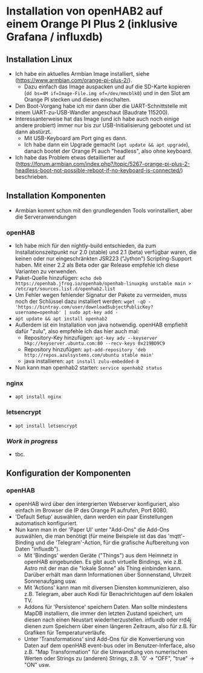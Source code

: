 # Installation von openHAB2 auf einem Orange PI Plus 2 (inklusive Grafana / influxdb)

## Installation Linux

* Ich habe ein aktuelles Armbian Image installiert, siehe (https://www.armbian.com/orange-pi-plus-2/).
  * Dazu einfach das Image auspacken und auf die SD-Karte kopieren (`dd bs=4M if=Image-File.img of=/dev/mmcblk0`) und in den Slot am Orange PI stecken und diesen einschalten.
* Den Boot-Vorgang habe ich mir dann über die UART-Schnittstelle mit einem UART-zu-USB-Wandler angeschaut (Baudrate 115200).
* Interessanterweise hat das Image (und ich habe auch noch einige andere probiert) immer nur bis zur USB-Initialisierung gebootet und ist dann abstürzt.
  * Mit USB-Keyboard am Port ging es dann.
  * Ich habe dann ein Upgrade gemacht (`apt update && apt upgrade`), danach bootet der Orange PI auch "headless", also ohne keyboard.
* Ich habe das Problem etwas detaillierter auf (https://forum.armbian.com/index.php?/topic/5267-orange-pi-plus-2-headless-boot-not-possible-reboot-if-no-keyboard-is-connected/) beschrieben.


## Installation Komponenten

* Armbian kommt schon mit den grundlegenden Tools vorinstalliert, aber die Serveranwendungen 

### openHAB

* Ich habe mich für den nightly-build entschieden, da zum Installationszeitpunkt nur 2.0 (stable) und 2.1 (beta) verfügbar waren, die keinen oder nur eingeschränkten JSR223 ("Jython") Scripting-Support haben. Mit einer 2.2 als Beta oder gar Release empfehle ich diese Varianten zu verwenden.
* Paket-Quelle hinzufügen: `echo deb https://openhab.jfrog.io/openhab/openhab-linuxpkg unstable main > /etc/apt/sources.list.d/openhab2.list`
* Um Fehler wegen fehlender Signatur der Pakete zu vermeiden, muss noch der Schlüssel dazu installiert werden: `wget -qO - 'https://bintray.com/user/downloadSubjectPublicKey?username=openhab' | sudo apt-key add -`
* `apt update && apt install openhab2`
* Außerdem ist ein Installation von java notwendig. openHAB empfiehlt dafür "zulu", also empfehle ich das hier auch mal:
  * Repository-Key hinzufügen: `apt-key adv --keyserver hkp://keyserver.ubuntu.com:80 --recv-keys 0x219BD9C9`
  * Repository hinzufügen: `apt-add-repository 'deb http://repos.azulsystems.com/ubuntu stable main'`
  * java installieren: `apt install zulu-embedded-8`
* Nun kann man openhab2 starten: `service openhab2 status`

### nginx
* `apt install nginx`

### letsencrypt
* `apt install letsencrypt`

### _Work in progress_ 
* tbc.


## Konfiguration der Komponenten

### openHAB
* openHAB wird über den intergrierten Webserver konfiguriert, also einfach im Browser die IP des Orange PI aufrufen, Port 8080.
* 'Default Setup' auswählen, dann werden ein paar Einstellungen automatisch konfiguriert.
* Nun kann man in der 'Paper UI' unter "Add-Ons" die Add-Ons auswählen, die man benötigt (für meine Beispiele ist das das 'mqtt'-Binding und die 'Telegram'-Action, für die grafische Aufbereitung von Daten "influxdb").
  * Mit 'Bindings' werden Geräte ("Things") aus dem Heimnetz in openHAB eingebunden. Es gibt auch virtuelle Bindings, wie z.B. Astro mit der man die "lokale Sonne" als Thing einbinden kann. Darüber erhält man dann Informationen über Sonnenstand, Uhrzeit Sonnenaufgang usw.
  * Mit 'Actions' kann man mit diversen Diensten kommunizieren, also z.B. Telegram, aber auch Kodi für Benachrichtugen auf dem lokalen TV.
  * Addons für 'Persistence' speichern Daten. Man sollte mindestens MapDB installiern, die immer den letzten Zustand speichert, um diesen nach einen Neustart wiederherzustellen. influxdb oder rrd4j dienen zum Speichern über einen längeren Zeitraum, also für z.B. für Grafiken für Temperaturverläufe.
  * Unter 'Transformations' sind Add-Ons für die Konvertierung von Daten auf dem openHAB event-bus oder im Benutzer-Inferface, also z.B. "Map Transformation" für die Umwandlung von numerischen Werten oder Strings zu (anderen) Strings, z.B. '0' -> "OFF", "true" -> "ON" usw.
  
  


